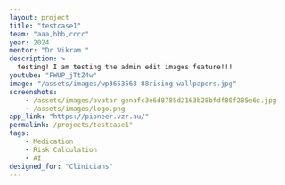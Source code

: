 ```yaml
---
layout: project
title: "testcase1"
team: "aaa,bbb,cccc"
year: 2024
mentor: "Dr Vikram "
description: >
  testing! I am testing the admin edit images feature!!!
youtube: "FWUP_jTtZ4w"
image: "/assets/images/wp3653568-88rising-wallpapers.jpg"
screenshots:
    - /assets/images/avatar-genafc3e6d8785d2163b28bfdf80f285e6c.jpg
    - /assets/images/logo.png
app_link: "https://pioneer.vzr.au/"
permalink: /projects/testcase1"
tags:
    - Medication
    - Risk Calculation
    - AI
designed_for: "Clinicians"
---
```

    